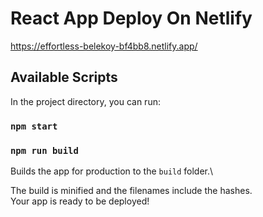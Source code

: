 # React App Deploy On Netlify

https://effortless-belekoy-bf4bb8.netlify.app/


## Available Scripts
In the project directory, you can run:
### `npm start`

### `npm run build`

Builds the app for production to the `build` folder.\

The build is minified and the filenames include the hashes.\
Your app is ready to be deployed!

